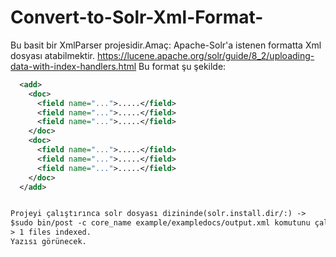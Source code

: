 # Convert-to-Solr-Xml-Format-
Bu basit bir XmlParser projesidir.Amaç:
Apache-Solr'a istenen formatta Xml dosyası atabilmektir.
https://lucene.apache.org/solr/guide/8_2/uploading-data-with-index-handlers.html
Bu format şu şekilde:
``` xml
  <add>
    <doc>
      <field name="...">.....</field>
      <field name="...">.....</field>
      <field name="...">.....</field>
    </doc>
    <doc>
      <field name="...">.....</field>
      <field name="...">.....</field>
      <field name="...">.....</field>
    </doc>
  </add>


Projeyi çalıştırınca solr dosyası dizininde(solr.install.dir/:) ->
$sudo bin/post -c core_name example/exampledocs/output.xml komutunu çalıştır.
> 1 files indexed.  
Yazısı görünecek.
